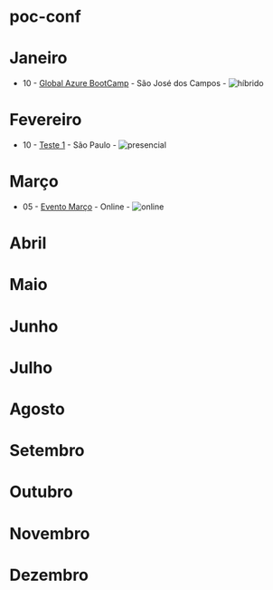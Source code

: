 # poc-conf

# Janeiro
<!-- JANEIRO:START -->
- 10 - [Global Azure BootCamp](<https://globalazure.net>)  - São José dos Campos - ![híbrido](https://img.shields.io/static/v1?label=&message=h%C3%ADbrido&color=blue)
<!-- JANEIRO:END -->

# Fevereiro
<!-- FEVEREIRO:START -->
- 10 - [Teste 1](<https://teste.com>)  - São Paulo - ![presencial](https://img.shields.io/static/v1?label=&message=presencial&color=darkblue)
<!-- FEVEREIRO:END -->

# Março
<!-- MARÇO:START -->
- 05 - [Evento Março](<https://teste.com>)  - Online - ![online](https://img.shields.io/static/v1?label=&message=online&color=green)
<!-- MARÇO:END -->

# Abril
<!-- ABRIL:START -->
<!-- ABRIL:END -->

# Maio
<!-- MAIO:START -->
<!-- MAIO:END -->

# Junho
<!-- JUNHO:START -->
<!-- JUNHO:END -->

# Julho
<!-- JULHO:START -->
<!-- JULHO:END -->

# Agosto
<!-- AGOSTO:START -->
<!-- AGOSTO:END -->

# Setembro
<!-- SETEMBRO:START -->
<!-- SETEMBRO:END -->

# Outubro
<!-- OUTUBRO:START -->
<!-- OUTUBRO:END -->

# Novembro
<!-- NOVEMBRO:START -->
<!-- NOVEMBRO:END -->

# Dezembro
<!-- DEZEMBRO:START -->
<!-- DEZEMBRO:END -->